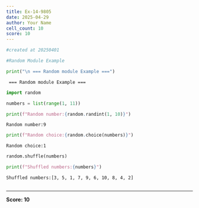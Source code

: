 ```yaml
---
title: Ex-14-9805
date: 2025-04-29
author: Your Name
cell_count: 10
score: 10
---
```


```python
#created at 20250401
```


```python
#Random Module Example
```


```python
print("\n === Random module Example ===")
```

    
     === Random module Example ===



```python
import random
```


```python
numbers = list(range(1, 11))
```


```python
print(f"Random number:{random.randint(1, 10)}")
```

    Random number:9



```python
print(f"Random choice:{random.choice(numbers)}")
```

    Random choice:1



```python
random.shuffle(numbers)
```


```python
print(f"Shuffled numbers:{numbers}")
```

    Shuffled numbers:[3, 5, 1, 7, 9, 6, 10, 8, 4, 2]



```python

```


---
**Score: 10**
